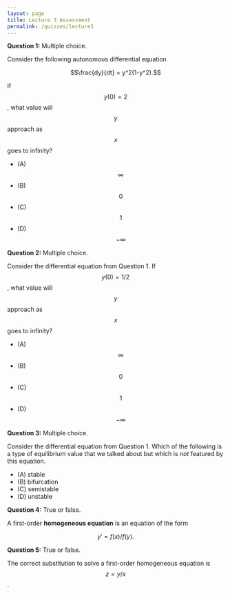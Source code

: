 ```yaml
---
layout: page
title: Lecture 3 Assessment
permalink: /quizzes/lecture3
---
```



**Question 1:**  Multiple choice.

Consider the following autonomous differential equation

$$\frac{dy}{dt} = y^2(1-y^2).$$

If $$y(0) = 2$$, what value will $$y$$ approach as $$x$$ goes to infinity?
* (A) $$\infty$$
* (B) $$0$$
* (C) $$1$$
* (D) $$-\infty$$


**Question 2:**  Multiple choice.

Consider the differential equation from Question 1.
If $$y(0) = 1/2$$, what value will $$y$$ approach as $$x$$ goes to infinity?
* (A) $$\infty$$
* (B) $$0$$
* (C) $$1$$
* (D) $$-\infty$$

**Question 3:**  Multiple choice.

Consider the differential equation from Question 1.
Which of the following is a type of equilibrium value that we talked about but which is *not* featured by this equation.
* (A) stable
* (B) bifurcation
* (C) semistable
* (D) unstable

**Question 4:** True or false.

A first-order **homogeneous equation** is an equation of the form

$$y' = f(x)/f(y).$$

**Question 5:** True or false.

The correct substitution to solve a first-order homogeneous equation is $$z = y/x$$.

